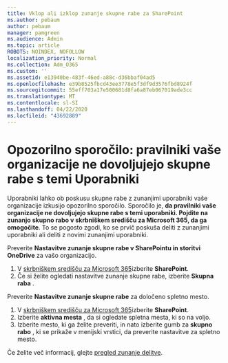 ```yaml
---
title: Vklop ali izklop zunanje skupne rabe za SharePoint
ms.author: pebaum
author: pebaum
manager: pamgreen
ms.audience: Admin
ms.topic: article
ROBOTS: NOINDEX, NOFOLLOW
localization_priority: Normal
ms.collection: Adm_O365
ms.custom: ''
ms.assetid: e13940be-483f-46ed-a88c-d36bbaf04ad5
ms.openlocfilehash: e39b8525fbcd43ee3778e5f3df9d3576fbd8924f
ms.sourcegitcommit: 55eff703a17e500681d8fa6a87eb067019ade3cc
ms.translationtype: MT
ms.contentlocale: sl-SI
ms.lasthandoff: 04/22/2020
ms.locfileid: "43692889"
---
```

# <a name="warning-message-your-organizations-policies-dont-allow-you-to-share-with-these-users"></a>Opozorilno sporočilo: pravilniki vaše organizacije ne dovoljujejo skupne rabe s temi Uporabniki

Uporabniki lahko ob poskusu skupne rabe z zunanjimi uporabniki vaše organizacije izkusijo opozorilno sporočilo. Sporočilo je, **da pravilniki vaše organizacije ne dovoljujejo skupne rabe s temi uporabniki. Pojdite na zunanjo skupno rabo v skrbniškem središču za Microsoft 365, da ga omogočite**. To se pogosto zgodi, ko se prvič poskuša deliti z zunanjimi uporabniki ali deliti z novimi zunanjimi uporabniki.

Preverite **Nastavitve zunanje skupne rabe v SharePointu in storitvi OneDrive** za vašo organizacijo.

1. V [skrbniškem središču za Microsoft 365](https://admin.microsoft.com/AdminPortal/Home#/homepage">https://admin.microsoft.com/)izberite **SharePoint**.
3. Če si želite ogledati nastavitve zunanje skupne rabe, izberite **Skupna raba** .

Preverite **Nastavitve zunanje skupne rabe** za določeno spletno mesto.

1. V [skrbniškem središču za Microsoft 365](https://admin.microsoft.com/AdminPortal/Home#/homepage">https://admin.microsoft.com/)izberite **SharePoint**.
2. Izberite **aktivna mesta** , da si ogledate spletna mesta, ki so na voljo.
3. Izberite mesto, ki ga želite preveriti, in nato izberite gumb za **skupno rabo** , ki se prikaže v menijski vrstici, da preverite nastavitve za spletno mesto.

Če želite več informacij, glejte [pregled zunanje delitve](https://docs.microsoft.com/sharepoint/external-sharing-overview).
